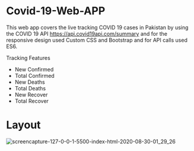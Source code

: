 # Covid-19-Web-APP
This web app covers the live tracking COVID 19 cases in Pakistan by using the COVID 19 API https://api.covid19api.com/summary and for the responsive design used Custom CSS and Bootstrap and for API calls used ES6. 

Tracking Features 
- New Confirmed
- Total Confirmed
- New Deaths
- Total Deaths
- New Recover 
- Total Recover

# Layout 
![screencapture-127-0-0-1-5500-index-html-2020-08-30-01_29_26](https://user-images.githubusercontent.com/38564835/91645743-3c24e680-ea61-11ea-957f-2e503b0e873a.png)


